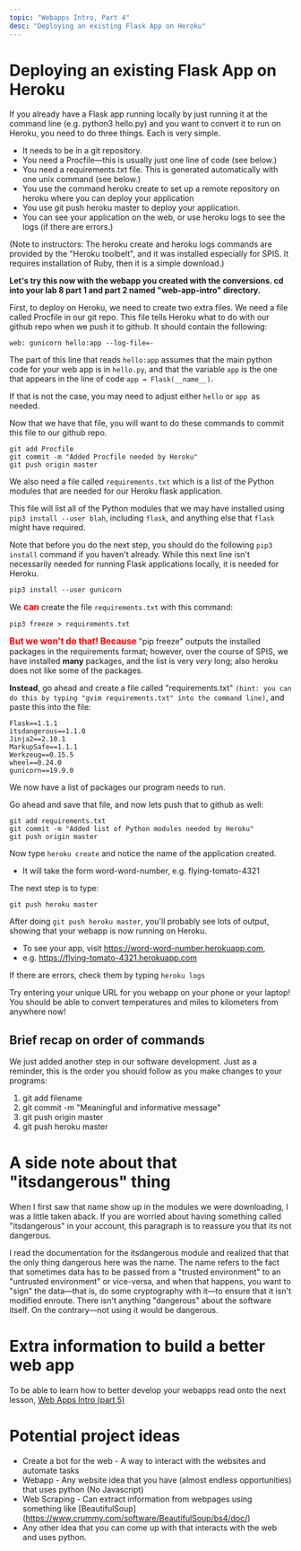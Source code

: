 ```yaml
---
topic: "Webapps Intro, Part 4"
desc: "Deploying an existing Flask App on Heroku"
---
```


# Deploying an existing Flask App on Heroku

If you already have a Flask app running locally by just running it at the command line (e.g. python3 hello.py) and you want to convert it to run on Heroku, you need to do three things.  Each is very simple.

* It needs to be in a git repository.
* You need a Procfile—this is usually just one line of code (see below.)
* You need a requirements.txt file.  This is generated automatically with one unix command (see below.)
* You use the command heroku create to set up a remote repository on heroku where you can deploy your application
* You use git push heroku master to deploy your application.
* You can see your application on the web, or use heroku logs to see the logs (if there are errors.)

(Note to instructors: The heroku create and heroku logs commands are provided by the "Heroku toolbelt", 
and it was installed especially for SPIS.  It requires installation of Ruby, then it is a simple download.)

**Let's try this now with the webapp you created with the conversions. cd into your lab 8 part 1 and part 2 named "web-app-intro" directory.**

First, to deploy on Heroku, we need to create two extra files.
We need a file called Procfile in our git repo.  This file tells Heroku what to do with our github repo when we push it to github.  It should contain the following:

```
web: gunicorn hello:app --log-file=-
```

The part of this line that reads  `hello:app` assumes that the main python code for your web app is in `hello.py`, and that the variable `app` is the one that appears in the line of code `app = Flask(__name__)`.

If that is not the case, you may need to adjust either `hello` or `app `as needed.

Now that we have that file, you will want to do these commands to commit this file to our github repo.

```
git add Procfile
git commit -m "Added Procfile needed by Heroku"
git push origin master
```

We also need a file called  `requirements.txt` which is a list of the Python modules that are needed for our Heroku flask application.   

This file will list all of the Python modules that we may have installed using 
`pip3 install --user blah`, including `flask`, and anything else that `flask` might have required.

Note that before you do the next step, you should do the following `pip3 install` command if you haven't already.  While this next line isn't necessarily needed for running Flask applications locally, it is needed for Heroku.

```
pip3 install --user gunicorn
```

We  <span style="font-weight:bold; font-size: 110%; color:red;">can</span> create the file `requirements.txt` with this command:

```
pip3 freeze > requirements.txt
```

 <span style="font-weight:bold; font-size: 110%; color:red;">But we won't do that! Because</span> "pip freeze" outputs the installed packages in the requirements format; however, over the course of SPIS, we have installed **many** packages, and the list is very *very* long; also heroku does not like some of the packages.

**Instead**, go ahead and create a file called "requirements.txt" `(hint: you can do this by typing "gvim requirements.txt" into the command line)`, and paste this into the file:

```
Flask==1.1.1
itsdangerous==1.1.0
Jinja2==2.10.1
MarkupSafe==1.1.1
Werkzeug==0.15.5
wheel==0.24.0
gunicorn==19.9.0
```

We now have a list of packages our program needs to run. 

Go ahead and save that file, and now lets push that to github as well:

```
git add requirements.txt
git commit -m "Added list of Python modules needed by Heroku"
git push origin master
```

Now type `heroku create` and notice the name of the application created.

* It will take the form word-word-number, e.g. flying-tomato-4321

The next step is to type:

```
git push heroku master
```

After doing `git push heroku master`, you'll probably see lots of output, showing that your webapp is now running on Heroku.

* To see your app, visit https://word-word-number.herokuapp.com, 
* e.g. https://flying-tomato-4321.herokuapp.com

If there are errors, check them by typing `heroku logs`

Try entering your unique URL for you webapp on your phone or your laptop! You should be able to convert temperatures and miles to kilometers from anywhere now!

## Brief recap on order of commands

We just added another step in our software development. Just as a reminder, this is the order you should follow as you make changes to your programs:

1. git add filename
2. git commit -m "Meaningful and informative message"
3. git push origin master
4. git push heroku master

# A side note about that "itsdangerous" thing 


When I first saw that name show up in the modules we were downloading, I was a little taken aback.
If you are worried about having something called "itsdangerous" in your account, this paragraph is to reassure you that its not dangerous. 

I read the documentation for the itsdangerous module and realized that that the only thing dangerous here was the name.   The name refers to the fact that sometimes data has to be passed from a "trusted environment" to an "untrusted environment" or vice-versa, and when that happens, you want to "sign" the data—that is, do some cryptography with it—to ensure that it isn't modified enroute.  There isn't anything "dangerous" about the software itself.  On the contrary—not using it would be dangerous.

# Extra information to build a better web app

To be able to learn how to better develop your webapps read onto the next lesson, [Web Apps Intro (part 5)](/webapps/webapps-intro-part-5/)

# Potential project ideas

* Create a bot for the web - A way to interact with the websites and automate tasks 
* Webapp - Any website idea that you have (almost endless opportunities) that uses python (No Javascript)
* Web Scraping - Can extract information from webpages using something like [BeautifulSoup]
(https://www.crummy.com/software/BeautifulSoup/bs4/doc/)
* Any other idea that you can come up with that interacts with the web and uses python. 
